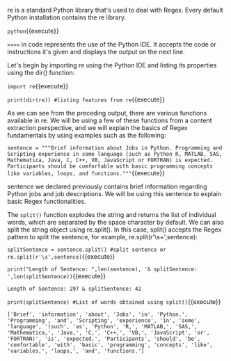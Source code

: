 re is a standard Python library that's used to deal with Regex. Every default Python installation contains the re library.

`python`{{execute}}

`>>>>` in code represents the use of the Python IDE. It accepts the code or instructions it's given and displays the output on the next line.

Let's begin by importing re using the Python IDE and listing its properties using the dir() function:

`import re`{{execute}}

`print(dir(re)) #listing features from re`{{execute}}

As we can see from the preceding output, there are various functions available in re. We will be using a few of these functions from a content extraction perspective, and we will explain the basics of Regex fundamentals by using examples such as the following:


```sentence = """Brief information about Jobs in Python. Programming and Scripting experience in some language (such as Python R, MATLAB, SAS, Mathematica, Java, C, C++, VB, JavaScript or FORTRAN) is expected. Participants should be comfortable with basic programming concepts like variables, loops, and functions."""```{{execute}}

sentence we declared previously contains brief information regarding Python jobs and job descriptions. We will be using this sentence to explain basic Regex functionalities. 

The `split()` function explodes the string and returns the list of individual words, which are separated by the space character by default. We can also split the string object using re.split(). In this case, split() accepts the Regex pattern to split the sentence, for example, re.split(r'\s+',sentence):


`splitSentence = sentence.split() #split sentence or re.split(r'\s',sentence)`{{execute}}

`print("Length of Sentence: ",len(sentence), '& splitSentence: ',len(splitSentence))`{{execute}}

```
Length of Sentence: 297 & splitSentence: 42
```

`print(splitSentence) #List of words obtained using split()`{{execute}}

```
['Brief', 'information', 'about', 'Jobs', 'in', 'Python.', 'Programming', 'and', 'Scripting', 'experience', 'in', 'some', 'language', '(such', 'as', 'Python', 'R,', 'MATLAB,', 'SAS,', 'Mathematica,', 'Java,', 'C,', 'C++,', 'VB,', 'JavaScript', 'or', 'FORTRAN)', 'is', 'expected.', 'Participants', 'should', 'be', 'comfortable', 'with', 'basic', 'programming', 'concepts', 'like', 'variables,', 'loops,', 'and', 'functions.']
```

